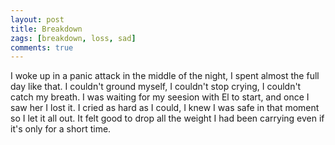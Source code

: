 ```yaml
---
layout: post
title: Breakdown
zags: [breakdown, loss, sad]
comments: true
---
```

I woke up in a panic attack in the middle of the night, I spent almost the full day like that. I couldn't ground myself, I couldn't stop crying, I couldn't catch my breath. I was waiting for my seesion with El to start, and once I saw her I lost it. I cried as hard as I could, I knew I was safe in that moment so I let it all out. It felt good to drop all the weight I had been carrying even if it's only for a short time.